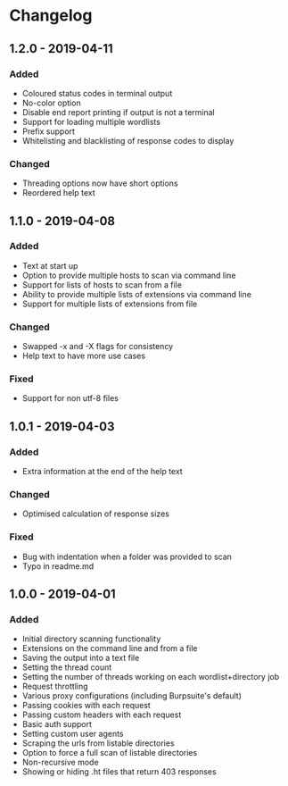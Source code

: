 # Changelog

## 1.2.0 - 2019-04-11

### Added
* Coloured status codes in terminal output
* No-color option
* Disable end report printing if output is not a terminal
* Support for loading multiple wordlists
* Prefix support
* Whitelisting and blacklisting of response codes to display

### Changed
* Threading options now have short options
* Reordered help text


## 1.1.0 - 2019-04-08

### Added
* Text at start up
* Option to provide multiple hosts to scan via command line
* Support for lists of hosts to scan from a file
* Ability to provide multiple lists of extensions via command line
* Support for multiple lists of extensions from file

### Changed
* Swapped -x and -X flags for consistency
* Help text to have more use cases

### Fixed
* Support for non utf-8 files

## 1.0.1 - 2019-04-03

### Added
* Extra information at the end of the help text

### Changed
* Optimised calculation of response sizes

### Fixed
* Bug with indentation when a folder was provided to scan
* Typo in readme.md

## 1.0.0 - 2019-04-01

### Added
* Initial directory scanning functionality
* Extensions on the command line and from a file
* Saving the output into a text file
* Setting the thread count
* Setting the number of threads working on each wordlist+directory job
* Request throttling
* Various proxy configurations (including Burpsuite's default)
* Passing cookies with each request
* Passing custom headers with each request
* Basic auth support
* Setting custom user agents
* Scraping the urls from listable directories
* Option to force a full scan of listable directories
* Non-recursive mode
* Showing or hiding .ht files that return 403 responses